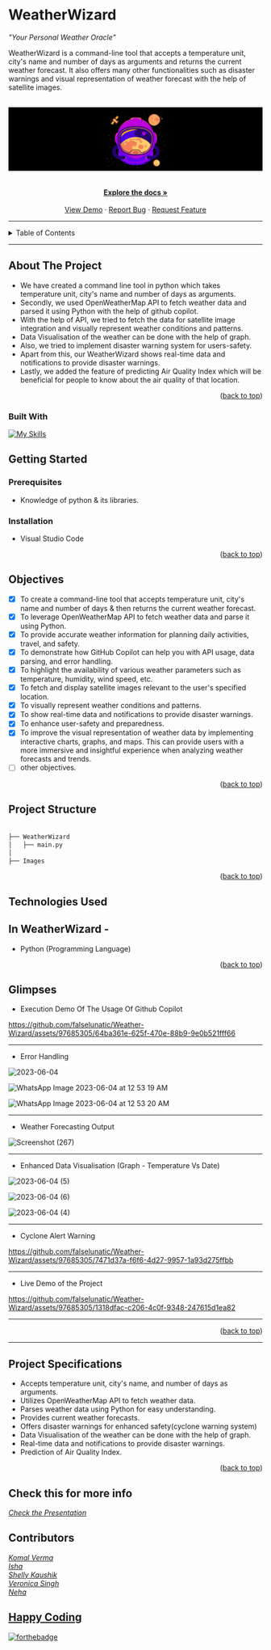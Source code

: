 # WeatherWizard

<i>"Your Personal Weather Oracle"</i>

WeatherWizard is a command-line tool that accepts a temperature unit, city's name and number of days as arguments and returns the current weather forecast. It also offers many other functionalities such as disaster warnings and visual representation of weather forecast with the help of satellite images.
<br/>
<a name="readme-top"></a>

<br />
<div align="center">
  <a href="#">
    <img src="Images/logo.png" alt="background">
  </a>

<p align="center">
    <br />
    <a href="https://github.com/falselunatic/Weather-Wizard"><strong>Explore the docs »</strong></a>
    <br />
    <br />
    <a href="https://github.com/falselunatic/Weather-Wizard">View Demo</a>
    ·
    <a href="https://github.com/falselunatic/Weather-Wizard/issues">Report Bug</a>
    ·
    <a href="https://github.com/falselunatic/Weather-Wizard/issues">Request Feature</a>
  </p>
</div>

---

<!-- TABLE OF CONTENTS -->
<details>
  <summary>Table of Contents</summary>
  <ol>
    <li>
      <a href="#about-the-project">About The Project</a>
      <ul>
        <li><a href="#built-with">Built With</a></li>
      </ul>
    </li>
    <li>
      <a href="#getting-started">Getting Started</a>
      <ul>
        <li><a href="#prerequisites">Prerequisites</a></li>
        <li><a href="#installation">Installation</a></li>
      </ul>
    </li>
    <li><a href="#project-structure">Project Structure</a></li>
    <li><a href="#objectives">Objectives</a></li>
    <li><a href="#technologies-used">Technologies Used</a></li>
    <li><a href="#glimpses">Glimpses</a></li>
    <li><a href="#project-specifications">Project Specifications</a></li>
    <li><a href="#happy-coding">Happy Coding</a></li>
  </ol>
</details>

---

<!-- ABOUT THE PROJECT -->
## About The Project

- We have created a command line tool in python which takes temperature unit, city's name and number of days as arguments.
- Secondly, we  used OpenWeatherMap API to fetch weather data and parsed it using Python with the help of github copilot.
- With the help of API, we tried to fetch the data for satellite image integration and visually represent weather conditions and patterns.
- Data Visualisation of the weather can be done with the help of graph.
- Also, we tried to implement disaster warning system for users-safety.
- Apart from this, our WeatherWizard shows real-time data and notifications to provide disaster warnings.
- Lastly, we added the feature of predicting Air Quality Index which will be beneficial for people to know about the air quality of that location.


<!-- about -->

<p align="right">(<a href="#readme-top">back to top</a>)</p>

### Built With

[![My Skills](https://skillicons.dev/icons?i=python)](https://skillicons.dev)

<!-- GETTING STARTED -->

## Getting Started

### Prerequisites

- Knowledge of python & its libraries.

### Installation

- Visual Studio Code


<p align="right">(<a href="#readme-top">back to top</a>)</p>

## Objectives

- [x] To create a command-line tool that accepts temperature unit, city's name and number of days & then returns the current weather forecast.
- [x] To leverage OpenWeatherMap API to fetch weather data and parse it using Python.
- [x] To provide accurate weather information for planning daily activities, travel, and safety.
- [x] To demonstrate how GitHub Copilot can help you with API usage, data parsing, and error handling.
- [x] To highlight the availability of various weather parameters such as temperature, humidity, wind speed, etc.
- [x] To fetch and display satellite images relevant to the user's specified location.
- [x] To visually represent weather conditions and patterns.
- [x] To show real-time data and notifications to provide disaster warnings.
- [x] To enhance user-safety and preparedness.
- [x] To improve the visual representation of weather data by implementing interactive charts, graphs, and maps. This can provide users with a more immersive and insightful experience when analyzing weather forecasts and trends.
- [ ] other objectives.

<p align="right">(<a href="#readme-top">back to top</a>)</p>

## Project Structure

```

├── WeatherWizard
│   ├── main.py
│   
├── Images

```

<p align="right">(<a href="#readme-top">back to top</a>)</p>

## Technologies Used 

## In WeatherWizard -

- Python (Programming Language)

<p align="right">(<a href="#readme-top">back to top</a>)</p>

## Glimpses

- Execution Demo Of The Usage Of Github Copilot

https://github.com/falselunatic/Weather-Wizard/assets/97685305/64ba361e-625f-470e-88b9-9e0b521fff66

---

- Error Handling

![2023-06-04](https://github.com/falselunatic/Weather-Wizard/assets/97685305/d172d744-2a38-4b36-b343-9c059c5461a6)

![WhatsApp Image 2023-06-04 at 12 53 19 AM](https://github.com/falselunatic/Weather-Wizard/assets/97685305/d4da4900-b6e9-4eab-ae9a-5a8fb013b88f)

![WhatsApp Image 2023-06-04 at 12 53 20 AM](https://github.com/falselunatic/Weather-Wizard/assets/97685305/e255173b-a4a0-4993-9fae-35ea17ead1bc)

---

- Weather Forecasting Output

![Screenshot (267)](https://github.com/falselunatic/Weather-Wizard/assets/97685305/81281086-eb65-46cc-b5f3-70d998debe69)

---

- Enhanced Data Visualisation (Graph - Temperature Vs Date)

![2023-06-04 (5)](https://github.com/falselunatic/Weather-Wizard/assets/97685305/4af640a8-f8ff-40ea-b0cb-4cadbfdd68d2)


![2023-06-04 (6)](https://github.com/falselunatic/Weather-Wizard/assets/97685305/9574e72a-6f8f-4f32-b89e-fe9ef3b84d3f)


![2023-06-04 (4)](https://github.com/falselunatic/Weather-Wizard/assets/97685305/adf4d0c0-415a-41f6-8133-5f317d09d770)

---

- Cyclone Alert Warning

https://github.com/falselunatic/Weather-Wizard/assets/97685305/7471d37a-f6f6-4d27-9957-1a93d275ffbb

---

- Live Demo of the Project

https://github.com/falselunatic/Weather-Wizard/assets/97685305/1318dfac-c206-4c0f-9348-247615d1ea82

---


<p align="right">(<a href="#readme-top">back to top</a>)</p>

---

## Project Specifications

- Accepts temperature unit, city's name, and number of days as arguments.
- Utilizes OpenWeatherMap API to fetch weather data.
- Parses weather data using Python for easy understanding.
- Provides current weather forecasts.
- Offers disaster warnings for enhanced safety(cyclone warning system)
- Data Visualisation of the weather can be done with the help of graph.
- Real-time data and notifications to provide disaster warnings.
- Prediction of Air Quality Index.

<p align="right">(<a href="#readme-top">back to top</a>)</p>


## Check this for more info
<a href="https://www.canva.com/design/DAFksUUuFcw/IiCIiOUeVbViLD-nRc7GIg/view?utm_content=DAFksUUuFcw&utm_campaign=designshare&utm_medium=link&utm_source=publishsharelink">
  <i> Check the Presentation </i>
</a>
</br>

## Contributors

<a href="https://github.com/komalverma04">
  <i> Komal Verma </i><br/>
<a href="https://github.com/falselunatic">
  <i> Isha </i><br/>
<a href="https://github.com/Shelly0041">
  <i> Shelly Kaushik </i><br/>
<a href="https://github.com/Veronica2003">
  <i> Veronica Singh</i><br/>
<a href="https://github.com/neh21">
  <i> Neha </i> <br/>

## Happy Coding

[![forthebadge](https://forthebadge.com/images/badges/built-with-love.svg)](https://forthebadge.com)

